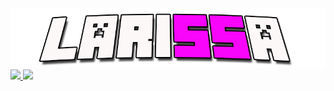 <div align="center">
  <img src="./laryxt.png">
</div>

<div>
  <a href="https://github.com/larysxt">
    <img loading="lazy" height="180em" src="https://github-readme-stats.vercel.app/api/top-langs/?username=larysxt&layout=compact&langs_count=7&theme=radical"/>
    <img loading="lazy" height="180em" src="https://github-readme-stats.vercel.app/api?username=larysxt&show_icons=true&theme=radical&include_all_commits=true&count_private=true"/>
</div>

